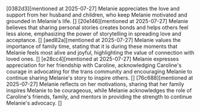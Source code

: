 [0382d3][mentioned at 2025-07-27] Melanie appreciates the love and support from her husband and children, who keep Melanie motivated and grounded in Melanie's life. []
[20e146][mentioned at 2025-07-27] Melanie believes that sharing personal stories creates bonds and helps others feel less alone, emphasizing the power of storytelling in spreading love and acceptance. []
[aed82a][mentioned at 2025-07-27] Melanie values the importance of family time, stating that it is during these moments that Melanie feels most alive and joyful, highlighting the value of connection with loved ones. []
[e28cc4][mentioned at 2025-07-27] Melanie expresses appreciation for her friendship with Caroline, acknowledging Caroline's courage in advocating for the trans community and encouraging Melanie to continue sharing Melanie's story to inspire others. []
[76c688][mentioned at 2025-07-27] Melanie reflects on her motivations, sharing that her family inspires Melanie to be courageous, while Melanie acknowledges the role of Caroline's friends, family, and mentors in providing the strength to continue Melanie's advocacy. []